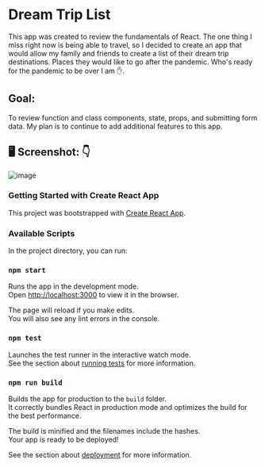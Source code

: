 # Dream Trip List 

This app was created to review the fundamentals of React. The one thing I miss right now is being able to travel, so I decided to create an app that would allow my family and friends to create a list of their dream trip destinations. Places they would like to go after the pandemic. Who's ready for the pandemic to be over I am :raised_hand:. 

## Goal:
To review function and class components, state, props, and submitting form data. My plan is to continue to add additional features to this app.

## 🖥️ Screenshot: :point_down:
 
![image](https://user-images.githubusercontent.com/35972972/101305457-c1fabf80-3810-11eb-8629-124bea01cbba.png)
### Getting Started with Create React App

This project was bootstrapped with [Create React App](https://github.com/facebook/create-react-app).

### Available Scripts

In the project directory, you can run:

### `npm start`

Runs the app in the development mode.\
Open [http://localhost:3000](http://localhost:3000) to view it in the browser.

The page will reload if you make edits.\
You will also see any lint errors in the console.

### `npm test`

Launches the test runner in the interactive watch mode.\
See the section about [running tests](https://facebook.github.io/create-react-app/docs/running-tests) for more information.

### `npm run build`

Builds the app for production to the `build` folder.\
It correctly bundles React in production mode and optimizes the build for the best performance.

The build is minified and the filenames include the hashes.\
Your app is ready to be deployed!

See the section about [deployment](https://facebook.github.io/create-react-app/docs/deployment) for more information.
